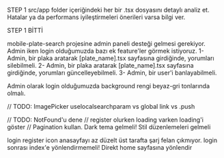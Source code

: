 STEP 1
src/app folder içeriğindeki her bir .tsx dosyasını detaylı analiz et. Hatalar ya da performans iyileştirmeleri önerileri varsa bilgi ver.


STEP 1 BİTTİ



mobile-plate-search projesine admin paneli desteği gelmesi gerekiyor. 
Admin iken login olduğumuzda bazı ek feature'ler görmek istiyoruz.
1- Admin, bir plaka aratarak [plate_name].tsx sayfasına girdiğinde, yorumları silebilmeli.
2- Admin, bir plaka aratarak [plate_name].tsx sayfasına girdiğinde, yorumları güncelleyebilmeli.
3- Admin, bir user'i banlayabilmeli.

Admin olarak login olduğumuzda background rengi beyaz-gri tonlarında olmalı.


// TODO: ImagePicker
uselocalsearchparam vs global
link vs .push

// TODO: NotFound'u dene
// register olurken loading varken loading'i göster
// Pagination kullan.
Dark tema gelmeli!
Stil düzenlemeleri gelmeli

login register icon
anasayfayı az düzelt
üst tarafta şarj felan çıkmıyor.
login sonrası index'e yönlendirmemeli! Direkt home sayfasına yönlendir